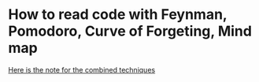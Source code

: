 # How to read code with Feynman, Pomodoro, Curve of Forgeting, Mind map 

[Here is the note for the combined techniques](https://atlas.mindmup.com/2017/11/6c30de00c1b611e7a71cf93806058463/how_to_read_code_with_feynman_and_other_techniques/index.html)

